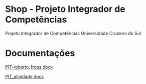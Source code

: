 # Shop - Projeto Integrador de Competências

Projeto Integrador de Competências Universidade Cruzeiro do Sul

# Documentações

[PIT-roberto_froes.docx](https://github.com/RobertoFroes/Files/blob/6eed155b63babc4a9eaf89eb35b9ba3bdf2d3629/PIT-%20roberto%20froes.docx)

[PIT_atividade.docx](https://github.com/RobertoFroes/Files/blob/6eed155b63babc4a9eaf89eb35b9ba3bdf2d3629/PIT_atividade%20Roberto.docx)
